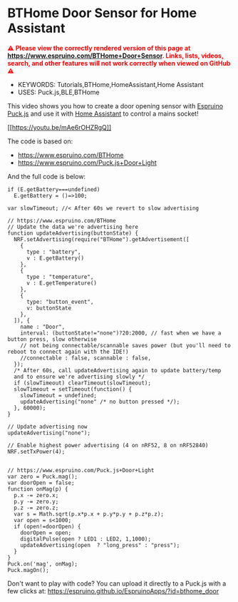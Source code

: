 <!--- Copyright (c) 2020 Gordon Williams, Pur3 Ltd. See the file LICENSE for copying permission. -->
BTHome Door Sensor for Home Assistant
=====================================

<span style="color:red">:warning: **Please view the correctly rendered version of this page at https://www.espruino.com/BTHome+Door+Sensor. Links, lists, videos, search, and other features will not work correctly when viewed on GitHub** :warning:</span>

* KEYWORDS: Tutorials,BTHome,HomeAssistant,Home Assistant
* USES: Puck.js,BLE,BTHome

This video shows you how to create a door opening sensor with [Espruino Puck.js](https://www.espruino.com/Puck.js) and use it with [Home Assistant](https://www.home-assistant.io/) to control a mains socket!

[[https://youtu.be/mAe6rOHZRgQ]]

The code is based on:

* https://www.espruino.com/BTHome
* https://www.espruino.com/Puck.js+Door+Light

And the full code is below:

```JS
if (E.getBattery===undefined)
  E.getBattery = ()=>100;

var slowTimeout; //< After 60s we revert to slow advertising

// https://www.espruino.com/BTHome
// Update the data we're advertising here
function updateAdvertising(buttonState) {
  NRF.setAdvertising(require("BTHome").getAdvertisement([
    {
      type : "battery",
      v : E.getBattery()
    },
    {
      type : "temperature",
      v : E.getTemperature()
    },
    {
      type: "button_event",
      v: buttonState
    },
  ]), {
    name : "Door",
    interval: (buttonState!="none")?20:2000, // fast when we have a button press, slow otherwise
    // not being connectable/scannable saves power (but you'll need to reboot to connect again with the IDE!)
    //connectable : false, scannable : false,
  });
  /* After 60s, call updateAdvertising again to update battery/temp
  and to ensure we're advertising slowly */
  if (slowTimeout) clearTimeout(slowTimeout);
  slowTimeout = setTimeout(function() {
    slowTimeout = undefined;
    updateAdvertising("none" /* no button pressed */);
  }, 60000);
}

// Update advertising now
updateAdvertising("none");

// Enable highest power advertising (4 on nRF52, 8 on nRF52840)
NRF.setTxPower(4);


// https://www.espruino.com/Puck.js+Door+Light
var zero = Puck.mag();
var doorOpen = false;
function onMag(p) {
  p.x -= zero.x;
  p.y -= zero.y;
  p.z -= zero.z;
  var s = Math.sqrt(p.x*p.x + p.y*p.y + p.z*p.z);
  var open = s<1000;
  if (open!=doorOpen) {
    doorOpen = open;
    digitalPulse(open ? LED1 : LED2, 1,1000);
    updateAdvertising(open  ? "long_press" : "press");
  }
}
Puck.on('mag', onMag);
Puck.magOn();
```

Don't want to play with code? You can upload it directly to a Puck.js with a few clicks at: https://espruino.github.io/EspruinoApps/?id=bthome_door
